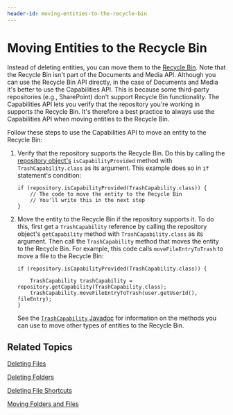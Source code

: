 ```yaml
---
header-id: moving-entities-to-the-recycle-bin
---
```


# Moving Entities to the Recycle Bin

Instead of deleting entities, you can move them to the 
[Recycle Bin](/docs/7-1/user/-/knowledge_base/u/restoring-deleted-assets). 
Note that the Recycle Bin isn't part of the Documents and Media API. Although 
you can use the Recycle Bin API directly, in the case of Documents and Media 
it's better to use the Capabilities API. This is because some third-party 
repositories (e.g., SharePoint) don't support Recycle Bin functionality. The 
Capabilities API lets you verify that the repository you're working in supports 
the Recycle Bin. It's therefore a best practice to always use the Capabilities 
API when moving entities to the Recycle Bin. 

Follow these steps to use the Capabilities API to move an entity to the Recycle 
Bin: 

1.  Verify that the repository supports the Recycle Bin. Do this by calling the 
    [repository object's](/docs/7-1/tutorials/-/knowledge_base/t/getting-started-with-the-documents-and-media-api#specifying-repositories) 
    `isCapabilityProvided` method with `TrashCapability.class` as its argument. 
    This example does so in `if` statement's condition: 

        if (repository.isCapabilityProvided(TrashCapability.class)) {
            // The code to move the entity to the Recycle Bin
            // You'll write this in the next step
        }

2.  Move the entity to the Recycle Bin if the repository supports it. To do 
    this, first get a `TrashCapability` reference by calling the repository 
    object's `getCapability` method with `TrashCapability.class` as its 
    argument. Then call the `TrashCapability` method that moves the entity to 
    the Recycle Bin. For example, this code calls `moveFileEntryToTrash` to move 
    a file to the Recycle Bin: 

        if (repository.isCapabilityProvided(TrashCapability.class)) {

            TrashCapability trashCapability = repository.getCapability(TrashCapability.class);
            trashCapability.moveFileEntryToTrash(user.getUserId(), fileEntry);
        }

    See the 
    [`TrashCapability` Javadoc](@platform-ref@/7.1-latest/javadocs/portal-kernel/com/liferay/portal/kernel/repository/capabilities/TrashCapability.html) 
    for information on the methods you can use to move other types of entities 
    to the Recycle Bin. 

## Related Topics

[Deleting Files](/docs/7-1/tutorials/-/knowledge_base/t/deleting-files)

[Deleting Folders](/docs/7-1/tutorials/-/knowledge_base/t/deleting-folders)

[Deleting File Shortcuts](/docs/7-1/tutorials/-/knowledge_base/t/deleting-file-shortcuts)

[Moving Folders and Files](/docs/7-1/tutorials/-/knowledge_base/t/moving-folders-and-files)
